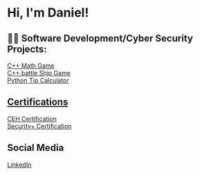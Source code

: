 <h1>Hi, I'm Daniel!

<h2>👨‍💻 Software Development/Cyber Security Projects:</h2>
<a href="https://replit.com/@danieltheo00/mathgame">C++ Math Game</a><br>
<a href="https://replit.com/@danieltheo00/battleshipgame#main.cpp">C++ battle Ship Game</a><br>
<a href="https://replit.com/@danieltheo00/Tip-Calculator">Python Tip Calculator

<h2> Certifications </h2>
<a href="ECC-CEH-Certificate.pdf">CEH Certification</a><br>
<a href="CompTIA Security+ ce certificate.pdf">Security+ Certification</a>

<h2>Social Media</h2>
<p><a href="https://www.linkedin.com/in/daniel-rodriguez-b88a7b222/" target="_blank">LinkedIn</a><p/>
